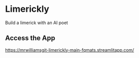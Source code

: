 # Limerickly
Build a limerick with an AI poet

## Access the App

https://mrwilliamsgit-limerickly-main-fqmats.streamlitapp.com/
